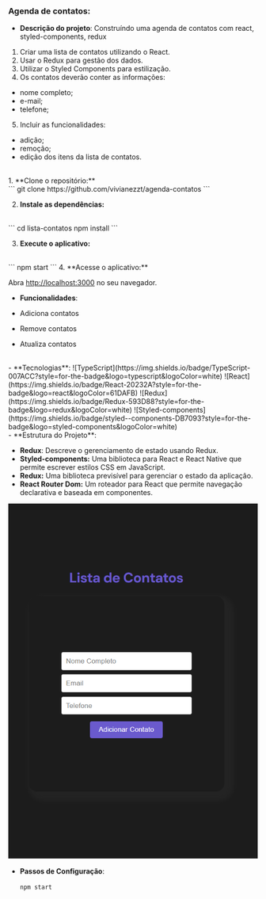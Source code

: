 
### Agenda de contatos:

- **Descrição do projeto**:
Construíndo uma agenda de contatos com react, styled-components, redux
1) Criar uma lista de contatos utilizando o React.
2) Usar o Redux para gestão dos dados.
3) Utilizar o Styled Components para estilização.
4) Os contatos deverão conter as informações:
- nome completo;
- e-mail;
- telefone;
5) Incluir as funcionalidades:
- adição;
- remoção;
- edição dos itens da lista de contatos.
<br>
1. **Clone o repositório:**
<br>
   ```
   git clone https://github.com/vivianezzt/agenda-contatos
   ```

2. **Instale as dependências:**
<br>
   ```
   cd lista-contatos
   npm install
   ```

3. **Execute o aplicativo:**
<br>
   ```
   npm start
   ```
4. **Acesse o aplicativo:**

   Abra [http://localhost:3000](http://localhost:3000) no seu navegador.

- **Funcionalidades**:

- Adiciona contatos
- Remove contatos
- Atualiza contatos
<br>
- **Tecnologias**:
![TypeScript](https://img.shields.io/badge/TypeScript-007ACC?style=for-the-badge&logo=typescript&logoColor=white)
![React](https://img.shields.io/badge/React-20232A?style=for-the-badge&logo=react&logoColor=61DAFB)
![Redux](https://img.shields.io/badge/Redux-593D88?style=for-the-badge&logo=redux&logoColor=white)
![Styled-components](https://img.shields.io/badge/styled--components-DB7093?style=for-the-badge&logo=styled-components&logoColor=white)
<br>
- **Estrutura do Projeto**:

- **Redux**: Descreve o gerenciamento de estado usando Redux.
- **Styled-components:** Uma biblioteca para React e React Native que permite escrever estilos CSS em JavaScript.
- **Redux:** Uma biblioteca previsível para gerenciar o estado da aplicação.
- **React Router Dom:** Um roteador para React que permite navegação declarativa e baseada em componentes.

<img src="./src/assets/img-2.png">

- **Passos de Configuração**:


  ``npm start``


